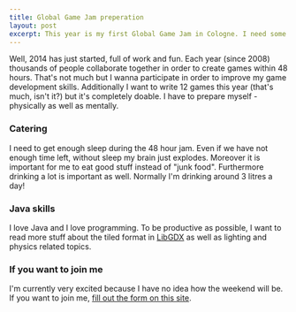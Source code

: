 ```yaml
---
title: Global Game Jam preperation
layout: post
excerpt: This year is my first Global Game Jam in Cologne. I need some preperation to get ready!
---
```

Well, 2014 has just started, full of work and fun. Each year (since 2008) thousands of 
people collaborate together in order to create games within 48 hours. That's not much but I wanna participate in order to improve my game development skills. Additionally I want to write 12 games this year (that's much, isn't it?) but it's completely doable. I have to prepare myself - physically as well as mentally.

### Catering

I need to get enough sleep during the 48 hour jam. Even if we have not enough time left, without sleep my brain just explodes. Moreover it is important for me to eat good stuff instead of "junk food". Furthermore drinking a lot is important as well. Normally I'm drinking around 3 litres a day!

### Java skills

I love Java and I love programming. To be productive as possible, I want to read more stuff about the tiled format in [LibGDX](http://libgdx.badlogicgames.com/) as well as lighting and physics related topics. 

### If you want to join me

I'm currently very excited because I have no idea how the weekend will be. If you want to join me, [fill out the form on this site](http://colognegamelab.de/global-game-jam-2014/).
